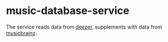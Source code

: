 # music-database-service

The service reads data from [deezer](https://developers.deezer.com/api), supplements with data from [musicbrainz](https://musicbrainz.org/doc/MusicBrainz_API).